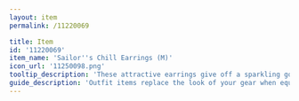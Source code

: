 ```yaml
---
layout: item
permalink: /11220069

title: Item
id: '11220069'
item_name: 'Sailor''s Chill Earrings (M)'
icon_url: '11250098.png'
tooltip_description: 'These attractive earrings give off a sparkling golden light.'
guide_description: 'Outfit items replace the look of your gear when equipped.'
---
```

